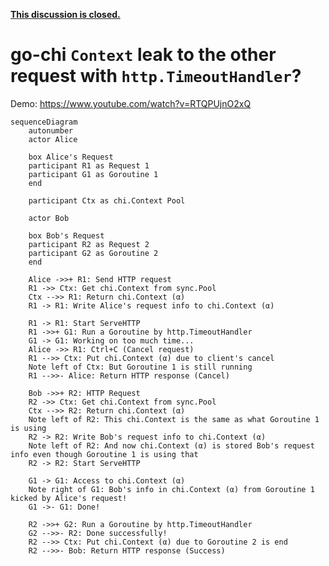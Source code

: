 [**This discussion is closed.**](https://github.com/go-chi/chi/issues/993)


go-chi `Context` leak to the other request with `http.TimeoutHandler`?
========================================================================


Demo: https://www.youtube.com/watch?v=RTQPUjnO2xQ


```mermaid
sequenceDiagram
    autonumber
    actor Alice

    box Alice's Request
    participant R1 as Request 1
    participant G1 as Goroutine 1
    end

    participant Ctx as chi.Context Pool

    actor Bob

    box Bob's Request
    participant R2 as Request 2
    participant G2 as Goroutine 2
    end

    Alice ->>+ R1: Send HTTP request
    R1 ->> Ctx: Get chi.Context from sync.Pool
    Ctx -->> R1: Return chi.Context (α)
    R1 -> R1: Write Alice's request info to chi.Context (α)
    
    R1 -> R1: Start ServeHTTP
    R1 ->>+ G1: Run a Goroutine by http.TimeoutHandler
    G1 -> G1: Working on too much time...
    Alice ->> R1: Ctrl+C (Cancel request)
    R1 -->> Ctx: Put chi.Context (α) due to client's cancel
    Note left of Ctx: But Goroutine 1 is still running
    R1 -->>- Alice: Return HTTP response (Cancel)

    Bob ->>+ R2: HTTP Request
    R2 ->> Ctx: Get chi.Context from sync.Pool
    Ctx -->> R2: Return chi.Context (α)
    Note left of R2: This chi.Context is the same as what Goroutine 1 is using
    R2 -> R2: Write Bob's request info to chi.Context (α)
    Note left of R2: And now chi.Context (α) is stored Bob's request info even though Goroutine 1 is using that
    R2 -> R2: Start ServeHTTP

    G1 -> G1: Access to chi.Context (α)
    Note right of G1: Bob's info in chi.Context (α) from Goroutine 1 kicked by Alice's request!
    G1 ->- G1: Done!

    R2 ->>+ G2: Run a Goroutine by http.TimeoutHandler
    G2 -->>- R2: Done successfully!
    R2 -->> Ctx: Put chi.Context (α) due to Goroutine 2 is end
    R2 -->>- Bob: Return HTTP response (Success)
```
